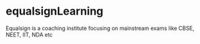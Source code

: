 # equalsignLearning
Equalsign is a coaching institute focusing on mainstream exams like CBSE, NEET, IIT, NDA etc
